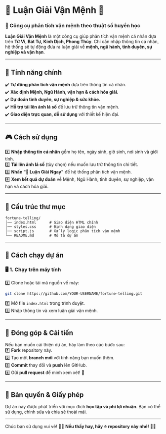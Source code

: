 


# 🔮 Luận Giải Vận Mệnh 🔮  
### 🎯 Công cụ phân tích vận mệnh theo thuật số huyền học  

**Luận Giải Vận Mệnh** là một công cụ giúp phân tích vận mệnh cá nhân dựa trên **Tử Vi, Bát Tự, Kinh Dịch, Phong Thủy**. Chỉ cần nhập thông tin cá nhân, hệ thống sẽ tự động đưa ra luận giải về **mệnh, ngũ hành, tình duyên, sự nghiệp và vận hạn**.  

---

## 🌟 **Tính năng chính**  
✔️ **Tự động phân tích vận mệnh** dựa trên thông tin cá nhân.  
✔️ **Xác định Mệnh, Ngũ Hành, vận hạn & cách hóa giải.**  
✔️ **Dự đoán tình duyên, sự nghiệp & sức khỏe.**  
✔️ **Hỗ trợ tải lên ảnh lá số** để lưu trữ thông tin vận mệnh.  
✔️ **Giao diện trực quan, dễ sử dụng** với thiết kế hiện đại.  

---

## 🎮 **Cách sử dụng**  
1️⃣ **Nhập thông tin cá nhân** gồm họ tên, ngày sinh, giờ sinh, nơi sinh và giới tính.  
2️⃣ **Tải lên ảnh lá số** (tùy chọn) nếu muốn lưu trữ thông tin chi tiết.  
3️⃣ **Nhấn "🧿 Luận Giải Ngay"** để hệ thống phân tích vận mệnh.  
4️⃣ **Xem kết quả dự đoán** về Mệnh, Ngũ Hành, tình duyên, sự nghiệp, vận hạn và cách hóa giải.  

---

## 📂 **Cấu trúc thư mục**  
```
fortune-telling/
│── index.html      # Giao diện HTML chính
│── styles.css      # Định dạng giao diện
│── script.js       # Xử lý logic phân tích vận mệnh
└── README.md       # Mô tả dự án
```

---

## 🚀 **Cách chạy dự án**  

### 🖥️ **1. Chạy trên máy tính**  
1️⃣ Clone hoặc tải mã nguồn về máy:  
```sh
git clone https://github.com/YOUR-USERNAME/fortune-telling.git
```
2️⃣ Mở file `index.html` trong trình duyệt.  
3️⃣ Nhập thông tin và xem luận giải vận mệnh.  



---

## 🎯 **Đóng góp & Cải tiến**  
Nếu bạn muốn cải thiện dự án, hãy làm theo các bước sau:  
1️⃣ **Fork** repository này.  
2️⃣ Tạo một **branch mới** với tính năng bạn muốn thêm.  
3️⃣ **Commit** thay đổi và **push** lên GitHub.  
4️⃣ Gửi **pull request** để mình xem xét! 🚀  

---

## 📜 **Bản quyền & Giấy phép**  
Dự án này được phát triển với mục đích **học tập và phi lợi nhuận**. Bạn có thể sử dụng, chỉnh sửa và chia sẻ thoải mái.  

---

Chúc bạn sử dụng vui vẻ! 🔮✨ **Nếu thấy hay, hãy ⭐ repository này nhé!** 🚀🔆  



